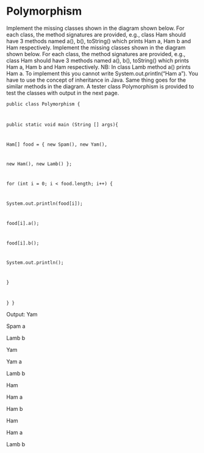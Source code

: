 # Polymorphism
Implement the missing classes shown in the diagram shown below. For each class, the method signatures are provided, e.g., class Ham should have 3 methods named a(), b(), toString() which prints Ham a, Ham b and Ham respectively.
Implement the missing classes shown in the diagram shown below.
For each class, the method signatures are provided, e.g., class Ham should have 3 methods
named a(), b(), toString() which prints Ham a, Ham b and Ham respectively.
NB: In class Lamb method a() prints Ham a. To implement this you cannot write
System.out.println(“Ham a”). You have to use the concept of inheritance in Java.
Same thing goes for the similar methods in the diagram.
A tester class Polymorphism is provided to test the classes with output in the next page.


<code>public class Polymorphism {

public static void main (String [] args){

Ham[] food = { new Spam(), new Yam(),

new Ham(), new Lamb() };

for (int i = 0; i < food.length; i++) {

System.out.println(food[i]);

food[i].a();

food[i].b();

System.out.println();

}

}
}</code>


<output>Output:
Yam

Spam a

Lamb b

Yam

Yam a

Lamb b

Ham

Ham a

Ham b

Ham

Ham a

Lamb b</output>
